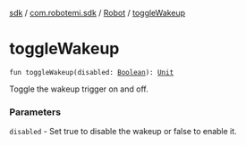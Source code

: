 [sdk](../../index.md) / [com.robotemi.sdk](../index.md) / [Robot](index.md) / [toggleWakeup](./toggle-wakeup.md)

# toggleWakeup

`fun toggleWakeup(disabled: `[`Boolean`](https://kotlinlang.org/api/latest/jvm/stdlib/kotlin/-boolean/index.html)`): `[`Unit`](https://kotlinlang.org/api/latest/jvm/stdlib/kotlin/-unit/index.html)

Toggle the wakeup trigger on and off.

### Parameters

`disabled` - Set true to disable the wakeup or false to enable it.